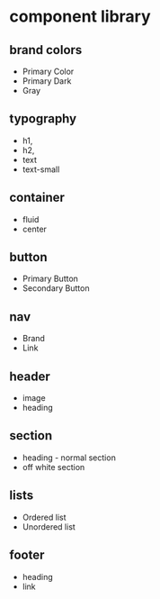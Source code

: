 # component library

## brand colors

- Primary Color
- Primary Dark
- Gray

## typography

- h1,
- h2,
- text
- text-small

## container

- fluid
- center

## button

- Primary Button
- Secondary Button

## nav

- Brand
- Link

## header

- image
- heading

## section

- heading - normal section
- off white section

## lists

- Ordered list
- Unordered list

## footer

- heading
- link
